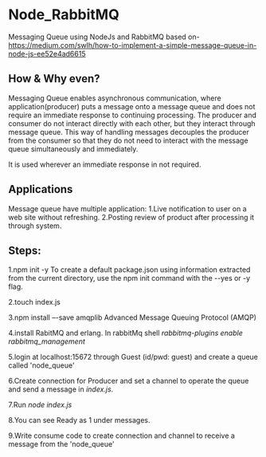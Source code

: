 # Node_RabbitMQ
Messaging Queue using NodeJs and RabbitMQ
based on- https://medium.com/swlh/how-to-implement-a-simple-message-queue-in-node-js-ee52e4ad6615

## How & Why even?

Messaging Queue enables asynchronous communication, where application(producer) puts a message onto a message queue and does not require an immediate response to continuing processing.
The producer and consumer do not interact directly with each other, but they interact through message queue.
This way of handling messages decouples the producer from the consumer so that they do not need to interact with the message queue simultaneously and immediately.

It is used wherever an immediate response in not required.

## Applications
Message queue have multiple application:
1.Live notification to user on a web site without refreshing.
2.Posting review of product after processing it through system.

## Steps:

1.npm init -y
To create a default package.json using information extracted from the current directory, use the npm init command with the --yes or -y flag. 

2.touch index.js

3.npm install –-save amqplib
Advanced Message Queuing Protocol (AMQP) 

4.install RabitMQ and erlang. In rabbitMq shell *rabbitmq-plugins enable rabbitmq_management*

5.login at localhost:15672 through Guest (id/pwd: guest) and create a queue called 'node_queue'

6.Create connection for Producer and set a channel to operate the queue and send a message in *index.js*.

7.Run *node index.js*

8.You can see Ready as 1 under messages.

9.Write consume code to create connection and channel to receive a message from the 'node_queue'

